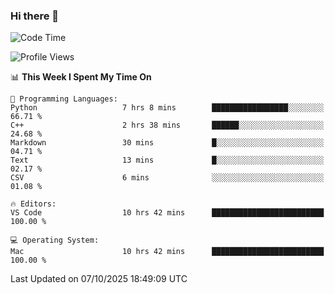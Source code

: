 ### Hi there 👋

<!--START_SECTION:waka-->
![Code Time](http://img.shields.io/badge/Code%20Time-1%2C205%20hrs%2022%20mins-blue)

![Profile Views](http://img.shields.io/badge/Profile%20Views-2-blue)

📊 **This Week I Spent My Time On** 

```text
💬 Programming Languages: 
Python                   7 hrs 8 mins        █████████████████░░░░░░░░   66.71 % 
C++                      2 hrs 38 mins       ██████░░░░░░░░░░░░░░░░░░░   24.68 % 
Markdown                 30 mins             █░░░░░░░░░░░░░░░░░░░░░░░░   04.71 % 
Text                     13 mins             █░░░░░░░░░░░░░░░░░░░░░░░░   02.17 % 
CSV                      6 mins              ░░░░░░░░░░░░░░░░░░░░░░░░░   01.08 % 

🔥 Editors: 
VS Code                  10 hrs 42 mins      █████████████████████████   100.00 % 

💻 Operating System: 
Mac                      10 hrs 42 mins      █████████████████████████   100.00 % 
```


 Last Updated on 07/10/2025 18:49:09 UTC
<!--END_SECTION:waka-->

<!--
**JackeyHua-SJTU/JackeyHua-SJTU** is a ✨ _special_ ✨ repository because its `README.md` (this file) appears on your GitHub profile.

Here are some ideas to get you started:

- 🔭 I’m currently working on ...
- 🌱 I’m currently learning ...
- 👯 I’m looking to collaborate on ...
- 🤔 I’m looking for help with ...
- 💬 Ask me about ...
- 📫 How to reach me: ...
- 😄 Pronouns: ...
- ⚡ Fun fact: ...
-->
